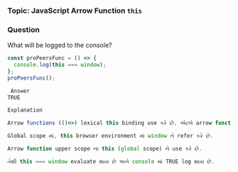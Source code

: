 ###  Topic: JavaScript Arrow Function `this`

###  Question
What will be logged to the console?

```javascript
const proPeersFunc = () => {
  console.log(this === window);
};
proPeersFunc();

 Answer
TRUE

Explanation

Arrow functions (()=>) lexical this binding use કરે છે, એટલે arrow function પોતાનું this નથી બનાવતું.

Global scope માં, this browser environment માં window ને refer કરે છે.

Arrow function upper scope ના this (global scope) ને use કરે છે.

તેથી this === window evaluate થાય છે અને console માં TRUE log થાય છે.
